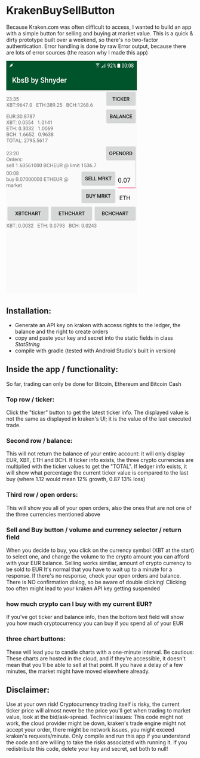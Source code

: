 # KrakenBuySellButton
Because Kraken.com was often difficult to access, I wanted to build an app with a simple button for selling and buying at market value.
This is a quick & dirty prototype built over a weekend, so there's no two-factor authentication. Error handling is done by raw Error output, because there are lots of error sources (the reason why I made this app)

<img src="docs/app-overview.png" alt="app-overview" width="350">

## Installation:
- Generate an API key on kraken with access rights to the ledger, the balance and the right to create orders
- copy and paste your key and secret into the static fields in class _StatString_
- compile with gradle (tested with Android Studio's built in version)

## Inside the app / functionality:
So far, trading can only be done for Bitcoin, Ethereum and Bitcoin Cash
### Top row / ticker:
Click the "ticker" button to get the latest ticker info. The displayed value is not the same as displayed in kraken's UI; it is the value of the last executed trade.
### Second row / balance:
This will not return the balance of your entire account: it will only display EUR, XBT, ETH and BCH. If ticker info exists, the three crypto currencies are multiplied with the ticker values to get the "TOTAL".
If ledger info exists, it will show what percentage the current ticker value is compared to the last buy (where 1.12 would mean 12% growth, 0.87 13% loss)
### Third row / open orders:
This will show you all of your open orders, also the ones that are not one of the three currencies mentioned above
### Sell and Buy button / volume and currency selector / return field
When you decide to buy, you click on the currency symbol (XBT at the start) to select one, and change the volume to the crypto amount you can afford with your EUR balance. Selling works similiar, amount of crypto currency to be sold to EUR
It's normal that you have to wait up to a minute for a response. If there's no response, check your open orders and balance. There is NO confirmation dialog, so be aware of double clicking! Clicking too often might lead to your kraken API key getting suspended
### how much crypto can I buy with my current EUR?
If you've got ticker and balance info, then the bottom text field will show you how much cryptocurrency you can buy if you spend all of your EUR
### three chart buttons:
These will lead you to candle charts with a one-minute interval. Be cautious: These charts are hosted in the cloud, and if they're accessible, it doesn't mean that you'll be able to sell at that point. If you have a delay of a few minutes, the market might have moved elsewhere already.

## Disclaimer:
Use at your own risk! Cryptocurrency trading itself is risky, the current ticker price will almost never be the price you'll get when trading to market value, look at the bid/ask-spread.
Technical issues: This code might not work, the cloud provider might be down, kraken's trade engine might not accept your order, there might be network issues, you might exceed kraken's requests/minute. 
Only compile and run this app if you understand the code and are willing to take the risks associated with running it.
If you redistribute this code, delete your key and secret, set both to null!
